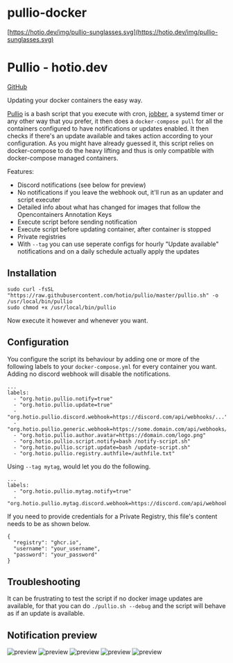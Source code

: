 # pullio-docker

[https://hotio.dev/img/pullio-sunglasses.svg](https://hotio.dev/img/pullio-sunglasses.svg)

# Pullio - hotio.dev
[GitHub](https://github.com/hotio/pullio)

Updating your docker containers the easy way.

[Pullio](https://raw.githubusercontent.com/hotio/pullio/master/pullio.sh) is a bash script that you execute with cron, [jobber](https://dshearer.github.io/jobber/), a systemd timer or any other way that you prefer, it then does a `docker-compose pull` for all the containers configured to have notifications or updates enabled. It then checks if there's an update available and takes action according to your configuration. As you might have already guessed it, this script relies on docker-compose to do the heavy lifting and thus is only compatible with docker-compose managed containers.

Features:

*   Discord notifications (see below for preview)
*   No notifications if you leave the webhook out, it'll run as an updater and script executer
*   Detailed info about what has changed for images that follow the Opencontainers Annotation Keys
*   Execute script before sending notification
*   Execute script before updating container, after container is stopped
*   Private registries
*   With `--tag` you can use seperate configs for hourly "Update available" notifications and on a daily schedule actually apply the updates

Installation
-----------------------------------------------

```
sudo curl -fsSL "https://raw.githubusercontent.com/hotio/pullio/master/pullio.sh" -o /usr/local/bin/pullio
sudo chmod +x /usr/local/bin/pullio

```


Now execute it however and whenever you want.

Configuration
-------------------------------------------------

You configure the script its behaviour by adding one or more of the following labels to your `docker-compose.yml` for every container you want. Adding no discord webhook will disable the notifications.

```
...
labels:
  - "org.hotio.pullio.notify=true"
  - "org.hotio.pullio.update=true"
  - "org.hotio.pullio.discord.webhook=https://discord.com/api/webhooks/..."
  - "org.hotio.pullio.generic.webhook=https://some.domain.com/api/webhooks/..."
  - "org.hotio.pullio.author.avatar=https://domain.com/logo.png"
  - "org.hotio.pullio.script.notify=bash /notify-script.sh"
  - "org.hotio.pullio.script.update=bash /update-script.sh"
  - "org.hotio.pullio.registry.authfile=/authfile.txt"

```


Using `--tag mytag`, would let you do the following.

```
...
labels:
  - "org.hotio.pullio.mytag.notify=true"
  - "org.hotio.pullio.mytag.discord.webhook=https://discord.com/api/webhooks/..."

```


If you need to provide credentials for a Private Registry, this file's content needs to be as shown below.

```
{
  "registry": "ghcr.io",
  "username": "your_username",
  "password": "your_password"
}

```


Troubleshooting
-----------------------------------------------------

It can be frustrating to test the script if no docker image updates are available, for that you can do `./pullio.sh --debug` and the script will behave as if an update is available.

Notification preview
---------------------------------------------------------------

![preview](https://hotio.dev/img/pullio-update-1.png) ![preview](https://hotio.dev/img/pullio-update-2.png) ![preview](https://hotio.dev/img/pullio-update-3.png) ![preview](https://hotio.dev/img/pullio-update-4.png) ![preview](https://hotio.dev/img/pullio-update-5.png)
